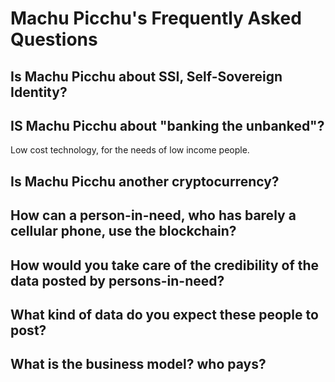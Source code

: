 # Machu Picchu's Frequently Asked Questions
## Is Machu Picchu about SSI, Self-Sovereign Identity?
## IS Machu Picchu about "banking the unbanked"?
Low cost technology, for the needs of low income people.
## Is Machu Picchu another cryptocurrency?
## How can a person-in-need, who has barely a cellular phone, use the blockchain?
## How would you take care of the credibility of the data posted by persons-in-need?
## What kind of data do you expect these people to post?
## What is the business model? who pays?